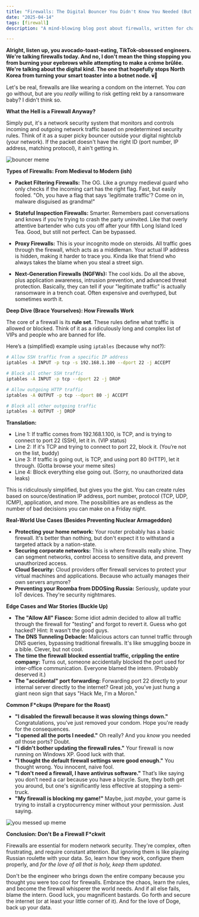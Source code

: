 ```yaml
---
title: "Firewalls: The Digital Bouncer You Didn't Know You Needed (But Totally Do, You Dumbass)"
date: "2025-04-14"
tags: [firewall]
description: "A mind-blowing blog post about firewalls, written for chaotic Gen Z engineers. Prepare to learn, laugh, and probably still screw it up."

---
```


**Alright, listen up, you avocado-toast-eating, TikTok-obsessed engineers. We're talking firewalls today. And no, I don't mean the thing stopping you from burning your eyebrows while attempting to make a crème brûlée. We're talking about the digital kind. The one that hopefully stops North Korea from turning your smart toaster into a botnet node. 💀🙏**

Let's be real, firewalls are like wearing a condom on the internet. You *can* go without, but are you *really* willing to risk getting rekt by a ransomware baby? I didn't think so.

**What the Hell is a Firewall Anyway?**

Simply put, it's a network security system that monitors and controls incoming and outgoing network traffic based on predetermined security rules. Think of it as a super picky bouncer outside your digital nightclub (your network). If the packet doesn't have the right ID (port number, IP address, matching protocol), it ain't getting in.

![bouncer meme](https://i.imgflip.com/3q8z61.jpg)

**Types of Firewalls: From Medieval to Modern (ish)**

*   **Packet Filtering Firewalls:** The OG. Like a grumpy medieval guard who only checks if the incoming cart has the right flag. Fast, but easily fooled. "Oh, you have a flag that says 'legitimate traffic'? Come on in, malware disguised as grandma!"

*   **Stateful Inspection Firewalls:** Smarter. Remembers past conversations and knows if you’re trying to crash the party uninvited. Like that overly attentive bartender who cuts you off after your fifth Long Island Iced Tea. Good, but still not perfect. Can be bypassed.

*   **Proxy Firewalls:** This is your incognito mode on steroids. All traffic goes through the firewall, which acts as a middleman. Your actual IP address is hidden, making it harder to trace you. Kinda like that friend who always takes the blame when you steal a street sign.

*   **Next-Generation Firewalls (NGFWs):** The cool kids. Do all the above, plus application awareness, intrusion prevention, and advanced threat protection. Basically, they can tell if your "legitimate traffic" is actually ransomware in a trench coat. Often expensive and overhyped, but sometimes worth it.

**Deep Dive (Brace Yourselves): How Firewalls Work**

The core of a firewall is its **rule set**. These rules define what traffic is allowed or blocked. Think of it as a ridiculously long and complex list of VIPs and people who are banned for life.

Here’s a (simplified) example using `iptables` (because why not?):

```bash
# Allow SSH traffic from a specific IP address
iptables -A INPUT -p tcp -s 192.168.1.100 --dport 22 -j ACCEPT

# Block all other SSH traffic
iptables -A INPUT -p tcp --dport 22 -j DROP

# Allow outgoing HTTP traffic
iptables -A OUTPUT -p tcp --dport 80 -j ACCEPT

# Block all other outgoing traffic
iptables -A OUTPUT -j DROP
```

**Translation:**

*   Line 1: If traffic comes from 192.168.1.100, is TCP, and is trying to connect to port 22 (SSH), let it in. (VIP status)
*   Line 2: If it's TCP and trying to connect to port 22, block it. (You’re not on the list, buddy)
*   Line 3: If traffic is going out, is TCP, and using port 80 (HTTP), let it through. (Gotta browse your meme sites)
*   Line 4: Block everything else going out. (Sorry, no unauthorized data leaks)

This is ridiculously simplified, but gives you the gist. You can create rules based on source/destination IP address, port number, protocol (TCP, UDP, ICMP), application, and more. The possibilities are as endless as the number of bad decisions you can make on a Friday night.

**Real-World Use Cases (Besides Preventing Nuclear Armageddon)**

*   **Protecting your home network:** Your router probably has a basic firewall. It's better than nothing, but don't expect it to withstand a targeted attack by a nation-state.
*   **Securing corporate networks:** This is where firewalls really shine. They can segment networks, control access to sensitive data, and prevent unauthorized access.
*   **Cloud Security:** Cloud providers offer firewall services to protect your virtual machines and applications. Because who actually manages their own servers anymore?
*   **Preventing your Roomba from DDOSing Russia:** Seriously, update your IoT devices. They're security nightmares.

**Edge Cases and War Stories (Buckle Up)**

*   **The "Allow All" Fiasco:** Some idiot admin decided to allow all traffic through the firewall for "testing" and forgot to revert it. Guess who got hacked? Hint: It wasn't the good guys.
*   **The DNS Tunneling Debacle:** Malicious actors can tunnel traffic through DNS queries, bypassing traditional firewalls. It's like smuggling booze in a bible. Clever, but not cool.
*   **The time the firewall blocked essential traffic, crippling the entire company:** Turns out, someone accidentally blocked the port used for inter-office communication. Everyone blamed the intern. (Probably deserved it.)
*   **The "accidental" port forwarding:** Forwarding port 22 directly to your internal server directly to the internet? Great job, you’ve just hung a giant neon sign that says "Hack Me, I'm a Moron."

**Common F\*ckups (Prepare for the Roast)**

*   **"I disabled the firewall because it was slowing things down."** Congratulations, you've just removed your condom. Hope you're ready for the consequences.
*   **"I opened all the ports I needed."** Oh really? And you *know* you needed *all* those ports? Doubt.
*   **"I didn't bother updating the firewall rules."** Your firewall is now running on Windows XP. Good luck with that.
*   **"I thought the default firewall settings were good enough."** You thought wrong. You innocent, naive fool.
*   **"I don't need a firewall, I have antivirus software."** That’s like saying you don’t need a car because you have a bicycle. Sure, they both get you around, but one's significantly less effective at stopping a semi-truck.
*   **"My firewall is blocking my game!"** Maybe, just *maybe*, your game is trying to install a cryptocurrency miner without your permission. Just saying.

![you messed up meme](https://imgflip.com/s/meme/You-Done-Goofed.jpg)

**Conclusion: Don't Be a Firewall F\*ckwit**

Firewalls are essential for modern network security. They're complex, often frustrating, and require constant attention. But ignoring them is like playing Russian roulette with your data. So, learn how they work, configure them properly, and *for the love of all that is holy, keep them updated*.

Don't be the engineer who brings down the entire company because you thought you were too cool for firewalls. Embrace the chaos, learn the rules, and become the firewall whisperer the world needs. And if all else fails, blame the intern. Good luck, you magnificent bastards. Go forth and secure the internet (or at least your little corner of it). And for the love of Doge, back up your data.
